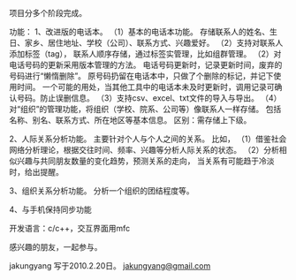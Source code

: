 项目分多个阶段完成。

功能：
1、改进版的电话本。
（1）基本的电话本功能。
存储联系人的姓名、生日、家乡、居住地址、学校（公司）、联系方式、兴趣爱好。
（2）支持对联系人添加标签（tag），
联系人顺序存储，通过标签实管理，比如组群管理。
（2）对电话号码的更新采用版本管理的方法。
电话号码更新时，记录更新时间，废弃的号码进行“懒惰删除”。
原号码扔留在电话本中，只做了个删除的标记，并记下使用时间。
一个可能的用处，当其他工具中的电话本未及时更新时，调用记录可确认号码。防止误删信息。
（3）支持csv、excel、txt文件的导入与导出。
（4）对“组织”的管理功能，将组织（学校、院系、公司等）像联系人一样存储。
包括名称、别名、联系方式、所在地区等基本信息。
区别：需存储上下级。

2、人际关系分析功能。
主要针对个人与个人之间的关系。
比如，
（1）借鉴社会网络分析理论，根据交往时间、频率、兴趣等分析人际关系的状态。
（2）分析相似兴趣与共同朋友数量的变化趋势，预测关系的走向，
当关系有可能趋于冷淡时，给出提醒。

3、组织关系分析功能。
分析一个组织的团结程度等。

4、与手机保持同步功能

开发语言：c/c++，交互界面用mfc

感兴趣的朋友，一起参与。

jakungyang 写于2010.2.20日。
jakungyang@gmail.com